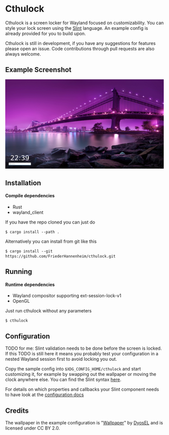 # Cthulock
Cthulock is a screen locker for Wayland focused on customizability. You can style your lock screen using the [Slint](https://slint.dev/docs.html) language. An example config is already provided for you to build upon.

Cthulock is still in development, if you have any suggestions for features please open an issue. Code contributions through pull requests are also always welcome.

## Example Screenshot
![Example Screenshot](./docs/example_config_screenshot.png)
## Installation
#### Compile dependencies
- Rust
- wayland_client

If you have the repo cloned you can just do
```
$ cargo install --path .
```

Alternatively you can install from git like this
```
$ cargo install --git https://github.com/FriederHannenheim/cthulock.git
```

## Running
#### Runtime dependencies
- Wayland compositor supporting ext-session-lock-v1
- OpenGL

Just run cthulock without any parameters
```
$ cthulock
```

## Configuration
TODO for me: Slint validation needs to be done before the screen is locked. If this TODO is still here it means you probably test your configuration in a nested Wayland session first to avoid locking you out.

Copy the sample config into `$XDG_CONFIG_HOME/cthulock` and start customizing it, for example by swapping out the wallpaper or moving the clock anywhere else. You can find the Slint syntax [here](https://slint.dev/docs.html).

For details on which properties and callbacks your Slint component needs to have look at the [configuration docs](./docs/configuration.md)

## Credits
The wallpaper in the example configuration is "[Wallpaper](https://www.flickr.com/photos/131042142@N05/16252364850)" by [DyosEL](https://www.flickr.com/photos/131042142@N05) and is licensed under CC BY 2.0. 
